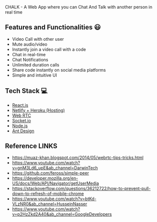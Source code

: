 CHALK - A Web App where you can  Chat And Talk with another person in real time

## Features and Functionalities 😃

- Video Call with other user
- Mute audio/video
- Instantly join a video call with a code
- Chat in real-time
- Chat Notifications
- Unlimited duration calls
- Share code instantly on social media platforms
- Simple and intuitive UI




## Tech Stack 💻

- [React.js](https://reactjs.org/)
- [Netlify + Heroku (Hosting)](https://www.netlify.com/)
- [Web RTC](https://github.com/webrtc)
- [Socket.io](https://socket.io/)
- [Node.js](https://nodejs.org/en/)
- [Ant Design](https://ant.design/) 

## Reference LINKS
 - https://muaz-khan.blogspot.com/2014/05/webrtc-tips-tricks.html
 - https://www.youtube.com/watch?v=gnM3Ld6_upE&ab_channel=DarwinTech
 - https://github.com/feross/simple-peer
 - https://developer.mozilla.org/en-US/docs/Web/API/Navigator/getUserMedia
 - https://stackoverflow.com/questions/36212722/how-to-prevent-pull-down-to-refresh-of-mobile-chrome
 - https://www.youtube.com/watch?v=btKd-VLzNR0&ab_channel=HusseinNasser
 - https://www.youtube.com/watch?v=p2HzZkd2A40&ab_channel=GoogleDevelopers


